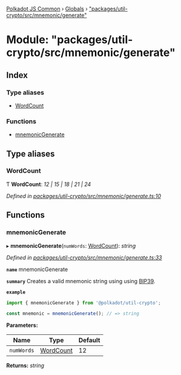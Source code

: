 [Polkadot JS Common](../README.md) › [Globals](../globals.md) › ["packages/util-crypto/src/mnemonic/generate"](_packages_util_crypto_src_mnemonic_generate_.md)

# Module: "packages/util-crypto/src/mnemonic/generate"

## Index

### Type aliases

* [WordCount](_packages_util_crypto_src_mnemonic_generate_.md#wordcount)

### Functions

* [mnemonicGenerate](_packages_util_crypto_src_mnemonic_generate_.md#mnemonicgenerate)

## Type aliases

###  WordCount

Ƭ **WordCount**: *12 | 15 | 18 | 21 | 24*

*Defined in [packages/util-crypto/src/mnemonic/generate.ts:10](https://github.com/polkadot-js/common/blob/0d03eac3/packages/util-crypto/src/mnemonic/generate.ts#L10)*

## Functions

###  mnemonicGenerate

▸ **mnemonicGenerate**(`numWords`: [WordCount](_packages_util_crypto_src_mnemonic_generate_.md#wordcount)): *string*

*Defined in [packages/util-crypto/src/mnemonic/generate.ts:33](https://github.com/polkadot-js/common/blob/0d03eac3/packages/util-crypto/src/mnemonic/generate.ts#L33)*

**`name`** mnemonicGenerate

**`summary`** Creates a valid mnemonic string using using [BIP39](https://github.com/bitcoin/bips/blob/master/bip-0039.mediawiki).

**`example`** 
<BR>

```javascript
import { mnemonicGenerate } from '@polkadot/util-crypto';

const mnemonic = mnemonicGenerate(); // => string
```

**Parameters:**

Name | Type | Default |
------ | ------ | ------ |
`numWords` | [WordCount](_packages_util_crypto_src_mnemonic_generate_.md#wordcount) | 12 |

**Returns:** *string*
